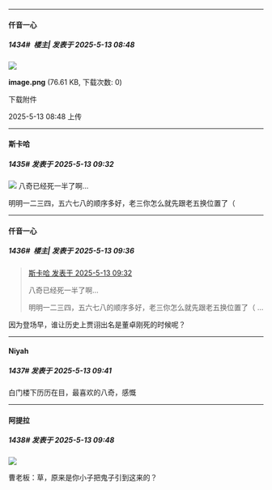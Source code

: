 ﻿
*****

####  仟音一心  
##### 1434#         楼主| 发表于 2025-5-13 08:48

<img src="https://img.stage1st.com/forum/202505/13/084848e0d0tcqhc577cnmz.png" referrerpolicy="no-referrer">

<strong>image.png</strong> (76.61 KB, 下载次数: 0)

下载附件

2025-5-13 08:48 上传


*****

####  斯卡哈  
##### 1435#       发表于 2025-5-13 09:32

<img src="https://static.stage1st.com/image/smiley/face2017/002.png" referrerpolicy="no-referrer"> 八奇已经死一半了啊...

明明一二三四，五六七八的顺序多好，老三你怎么就先跟老五换位置了（


*****

####  仟音一心  
##### 1436#         楼主| 发表于 2025-5-13 09:36

<blockquote><a href="httphttps://stage1st.com/2b/forum.php?mod=redirect&amp;goto=findpost&amp;pid=67808369&amp;ptid=1843655" target="_blank">斯卡哈 发表于 2025-5-13 09:32</a>

八奇已经死一半了啊...

明明一二三四，五六七八的顺序多好，老三你怎么就先跟老五换位置了（ ...</blockquote>
因为登场早，谁让历史上贾诩出名是董卓刚死的时候呢？


*****

####  Niyah  
##### 1437#       发表于 2025-5-13 09:41

白门楼下历历在目，最喜欢的八奇，感慨


*****

####  阿提拉  
##### 1438#       发表于 2025-5-13 09:48

<img src="https://p.sda1.dev/24/50f84488690b79a6b16b5281ae375662/image.jpg" referrerpolicy="no-referrer">

曹老板：草，原来是你小子把鬼子引到这来的？

